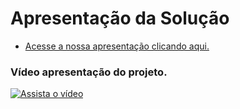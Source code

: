 # Apresentação da Solução

- [Acesse a nossa apresentação clicando aqui.](https://www.canva.com/design/DAFEoF3mK4k/bS6w27RG_uPC99uRZsGIzQ/view?utm_content=DAFEoF3mK4k&utm_campaign=designshare&utm_medium=link&utm_source=publishsharelink#1)

### Vídeo apresentação do projeto.

[![Assista o vídeo](../docs/img/Capa%20V%C3%ADdeo.png)](https://www.youtube.com/watch?v=8wfm1GBpVoI)



